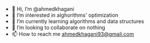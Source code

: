 - 👋 Hi, I’m @ahmedkhagani
- 👀 I’m interested in alghorithms' optimization
- 🌱 I’m currently learning algorithms and data structures
- 💞️ I’m looking to collaborate on nothing
- 📫 How to reach me ahmedkhagani93@gmail.com

<!---
ahmedkhagani/ahmedkhagani is a ✨ special ✨ repository because its `README.md` (this file) appears on your GitHub profile.
You can click the Preview link to take a look at your changes.
--->
